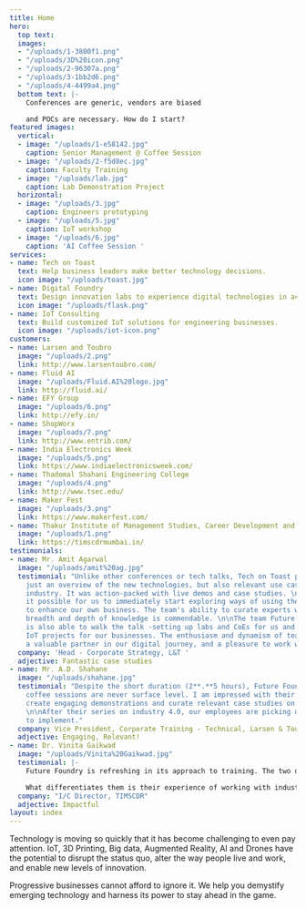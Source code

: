 ```yaml
---
title: Home
hero:
  top text: 
  images:
  - "/uploads/1-3800f1.png"
  - "/uploads/3D%20icon.png"
  - "/uploads/2-96307a.png"
  - "/uploads/3-1bb2d6.png"
  - "/uploads/4-4499a4.png"
  bottom text: |-
    Conferences are generic, vendors are biased

    and POCs are necessary. How do I start?
featured images:
  vertical:
  - image: "/uploads/1-e58142.jpg"
    caption: Senior Management @ Coffee Session
  - image: "/uploads/2-f5d8ec.jpg"
    caption: Faculty Training
  - image: "/uploads/lab.jpg"
    caption: Lab Demonstration Project
  horizontal:
  - image: "/uploads/3.jpg"
    caption: Engineers prototyping
  - image: "/uploads/5.jpg"
    caption: IoT workshop
  - image: "/uploads/6.jpg"
    caption: 'AI Coffee Session '
services:
- name: Tech on Toast
  text: Help business leaders make better technology decisions.
  icon image: "/uploads/toast.jpg"
- name: Digital Foundry
  text: Design innovation labs to experience digital technologies in action.
  icon image: "/uploads/flask.png"
- name: IoT Consulting
  text: Build customized IoT solutions for engineering businesses.
  icon image: "/uploads/iot-icon.png"
customers:
- name: Larsen and Toubro
  image: "/uploads/2.png"
  link: http://www.larsentoubro.com/
- name: Fluid AI
  image: "/uploads/Fluid.AI%20logo.jpg"
  link: http://fluid.ai/
- name: EFY Group
  image: "/uploads/6.png"
  link: http://efy.in/
- name: ShopWorx
  image: "/uploads/7.png"
  link: http://www.entrib.com/
- name: India Electronics Week
  image: "/uploads/5.png"
  link: https://www.indiaelectronicsweek.com/
- name: Thadomal Shahani Engineering College
  image: "/uploads/4.png"
  link: http://www.tsec.edu/
- name: Maker Fest
  image: "/uploads/3.png"
  link: https://www.makerfest.com/
- name: Thakur Institute of Management Studies, Career Development and Research
  image: "/uploads/1.png"
  link: https://timscdrmumbai.in/
testimonials:
- name: Mr. Amit Agarwal
  image: "/uploads/amit%20ag.jpg"
  testimonial: "Unlike other conferences or tech talks, Tech on Toast provided not
    just an overview of the new technologies, but also relevant use cases for our
    industry. It was action-packed with live demos and case studies. \n\nThis made
    it possible for us to immediately start exploring ways of using the new technologies
    to enhance our own business. The team's ability to curate experts with significant
    breadth and depth of knowledge is commendable. \n\nThe team Future Foundry team
    is also able to walk the talk -setting up labs and CoEs for us and implementing
    IoT projects for our businesses. The enthusiasm and dynamism of team make them
    a valuable partner in our digital journey, and a pleasure to work with."
  company: 'Head - Corporate Strategy, L&T '
  adjective: Fantastic case studies
- name: Mr. A.D. Shahane
  image: "/uploads/shahane.jpg"
  testimonial: "Despite the short duration (2**.**5 hours), Future Foundry's technology
    coffee sessions are never surface level. I am impressed with their ability to
    create engaging demonstrations and curate relevant case studies on every technology.
    \n\nAfter their series on industry 4.0, our employees are picking up pilot projects
    to implement."
  company: Vice President, Corporate Training - Technical, Larsen & Toubro
  adjective: Engaging, Relevant!
- name: Dr. Vinita Gaikwad
  image: "/uploads/Vinita%20Gaikwad.jpg"
  testimonial: |-
    Future Foundry is refreshing in its approach to training. The two day IOT training was pure hands-on, no boring presentations or lectures. Deepak starts every session with an IoT problem and in the process of solving that problem, our faculty learns the concepts.

    What differentiates them is their experience of working with industries which they incorporate in their sessions through projects and examples.I would strongly recommend them to institutions who are looking for robust faculty training.
  company: "​I/C Director, TIMSCDR"
  adjective: Impactful
layout: index
---
```


Technology is moving so quickly that it has become challenging to even pay attention. IoT, 3D Printing, Big data, Augmented Reality, AI and Drones have the potential to disrupt the status quo, alter the way people live and work, and enable new levels of innovation. 
 
Progressive businesses cannot afford to ignore it. We help you demystify emerging technology and harness its power to stay ahead in the game.